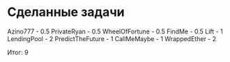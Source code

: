 # Сделанные задачи 

Azino777 - 0.5 
PrivateRyan - 0.5
WheelOfFortune - 0.5
FindMe - 0.5
Lift - 1
LendingPool - 2
PredictTheFuture - 1
CallMeMaybe - 1
WrappedEther - 2


Итог: 9

